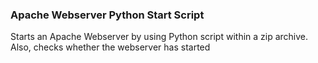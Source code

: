 ### Apache Webserver Python Start Script
Starts an Apache Webserver by using Python script within a zip archive.
Also, checks whether the webserver has started